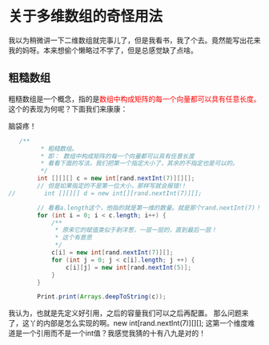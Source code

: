 # 关于多维数组的奇怪用法
我以为稍微讲一下二维数组就完事儿了，但是我看书，我了个去。竟然能写出花来我的妈呀。本来想偷个懒略过不学了，但是总感觉缺了点啥。

## 粗糙数组
粗糙数组是一个概念，指的是<font color=red>数组中构成矩阵的每一个向量都可以具有任意长度。</font>这个的表现为何呢？下面我们来康康：

脑袋疼！
```java
   /**
         * 粗糙数组。
         * 即： 数组中构成矩阵的每一个向量都可以具有任意长度
         * 看看下面的写法，我们把第一个指定大小了，其余的不指定也是可以的。
         */
        int [][][] c = new int[rand.nextInt(7)][][];
        // 但是如果指定的不是第一位大小，那样写就会报错!!
//        int [][][] d = new int[][rand.nextInt(7)][];

        // 看看a.length这个，他指的就是第一维的数量。就是那个rand.nextInt(7)！这个是可以的。
        for (int i = 0; i < c.length; i++) {
            /**
             * 原来它的赋值类似于剥洋葱，一层一层的，直到最后一层！
             * 这个有意思
             */
            c[i] = new int[rand.nextInt(7)][];
            for (int j = 0; j < c[i].length; j ++) {
                c[i][j] = new int[rand.nextInt(5)];
            }
        }

        Print.print(Arrays.deepToString(c));
```
我认为，也就是先定义好引用，之后的容量我们可以之后再配置。
那么问题来了，这丫的内部是怎么实现的啊。new int[rand.nextInt(7)][][];  这第一个维度难道是一个引用而不是一个int值？我感觉我猜的十有八九是对的！
